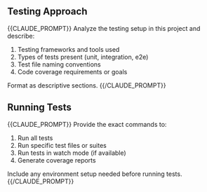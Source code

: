 ## Testing Approach

{{CLAUDE_PROMPT}}
Analyze the testing setup in this project and describe:
1. Testing frameworks and tools used
2. Types of tests present (unit, integration, e2e)
3. Test file naming conventions
4. Code coverage requirements or goals

Format as descriptive sections.
{{/CLAUDE_PROMPT}}

## Running Tests

{{CLAUDE_PROMPT}}
Provide the exact commands to:
1. Run all tests
2. Run specific test files or suites
3. Run tests in watch mode (if available)
4. Generate coverage reports

Include any environment setup needed before running tests.
{{/CLAUDE_PROMPT}}
